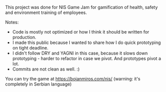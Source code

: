 This project was done for NIS Game Jam for gamification of health, safety and environment training of employees.

Notes:
- Code is mostly not optimized or how I think it should be written for production.
- I made this public because I wanted to share how I do quick prototyping on tight deadline.
- I didn't follow DRY and YAGNI in this case, because it slows down prototyping - harder to refactor in case we pivot. And prototypes pivot a lot.
- Commits are not clean as well. :)

You can try the game at https://bojanmiros.com/nis/ (warning: it's completely in Serbian language)
